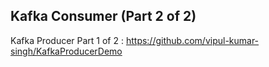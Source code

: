## Kafka Consumer (Part 2 of 2)
 
Kafka Producer Part 1 of 2 : https://github.com/vipul-kumar-singh/KafkaProducerDemo